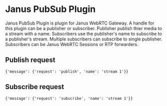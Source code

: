 Janus PubSub Plugin
===================

Janus PubSub Plugin is plugin for Janus WebRTC Gateway. A handle for this
plugin can be a publisher or subscriber. Publisher publish thier media to a
stream with a name. Subscribers use the publisher's name to subscribe to a
publisher's stream. Multiple subscribers can subscribe to single publisher.
Subscribers can be Janus WebRTC Sessions or RTP forwarders.



Publish request
---------------


```
{'message': {'request': 'publish', 'name': 'stream 1'}}
```


Subscribe request
-----------------


```
{'message': {'request': 'subscribe', 'name': 'stream 1'}}
```
